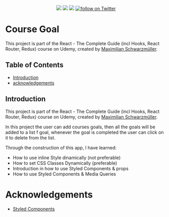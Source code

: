 <div id="top"></div>
  <p align="center">
    <a href="https://github.com/tatacsd/CourseGoal/graphs/contributors" alt="Contributors">
        <img src="https://img.shields.io/github/contributors/tatacsd/CourseGoal" /></a>
    <a href="https://github.com/tatacsd/CourseGoal/pulse" alt="Activity">
        <img src="https://img.shields.io/github/commit-activity/w/tatacsd/CourseGoal" /></a>
  <a href="https://thayscoursegoal.herokuapp.com/">
        <img src="https://img.shields.io/website?down_color=red&down_message=offline&up_message=online&url=https%3A%2F%2Fthaysexpensestrack.herokuapp.com%2F"></a>
    <a href="https://twitter.com/intent/follow?screen_name=casadothays">
        <img src="https://img.shields.io/twitter/follow/CasadoThays?style=social"
            alt="follow on Twitter"></a>
</p>


# Course Goal 


This project is part of the React - The Complete Guide (incl Hooks, React Router, Redux) course on Udemy, created by [Maximilian Schwarzmüller](https://www.udemy.com/course/react-the-complete-guide-incl-redux/#instructor-2).

<!-- TABLE OF CONTENTS -->
<div id="contents"></div>


## Table of Contents
- [Introduction](#introduction)
- [acknowledgements](#acknowledgements)

## Introduction
This project is part of the React - The Complete Guide (incl Hooks, React Router, Redux) course on Udemy, created by [Maximilian Schwarzmüller](https://www.udemy.com/course/react-the-complete-guide-incl-redux/#instructor-2).

In this project the user can add courses goals, then all the goals will be added to a list f goal, whenever the goal is completed the user can click on it to delete from the list.

Through the construction of this app, I have learned:
- How to use inline Style dinamically (not preferable)
- How to set CSS Classes Dynamically (preferable)
- Introduction in how to use Styled Components & props
- How to use Styled Components & Media Queries

# Acknowledgements

- [Styled Components](https://styled-components.com/)
